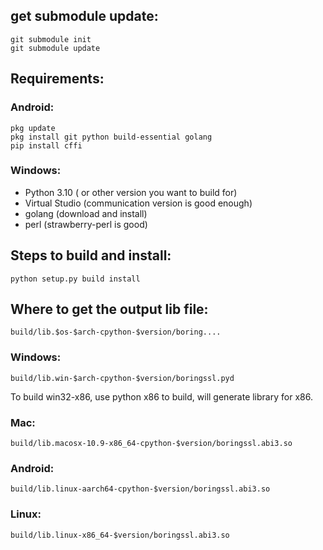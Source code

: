 ## get submodule update:    
    git submodule init  
    git submodule update  


## Requirements:
  ### Android:  
    pkg update  
    pkg install git python build-essential golang  
    pip install cffi   
    

  ### Windows:
* Python 3.10 ( or other version you want to build for)    
* Virtual Studio (communication version is good enough)  
* golang (download and install)  
* perl (strawberry-perl is good)  


## Steps to build and install:  
    python setup.py build install
  
## Where to get the output lib file:  
    build/lib.$os-$arch-cpython-$version/boring....  
  
  ### Windows:  
    build/lib.win-$arch-cpython-$version/boringssl.pyd  
  To build win32-x86, use python x86 to build, will generate library for x86.
  
  ### Mac:
    build/lib.macosx-10.9-x86_64-cpython-$version/boringssl.abi3.so
  
  ### Android:
    build/lib.linux-aarch64-cpython-$version/boringssl.abi3.so
  
  ### Linux:
    build/lib.linux-x86_64-$version/boringssl.abi3.so
  
